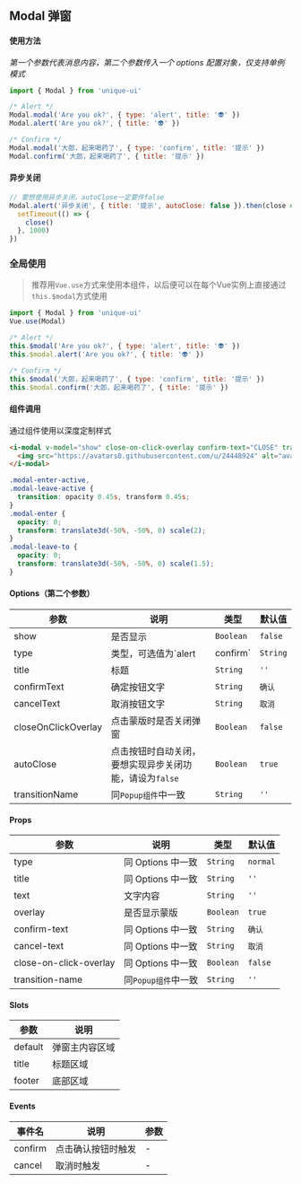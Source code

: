 ## Modal 弹窗

#### 使用方法

_第一个参数代表消息内容，第二个参数传入一个 options 配置对象，仅支持单例模式_

```javascript
import { Modal } from 'unique-ui'

/* Alert */
Modal.modal('Are you ok?', { type: 'alert', title: '👽' })
Modal.alert('Are you ok?', { title: '👽' })

/* Confirm */
Modal.modal('大郎，起来喝药了', { type: 'confirm', title: '提示' })
Modal.confirm('大郎，起来喝药了', { title: '提示' })
```

#### 异步关闭

```javascript
// 要想使用异步关闭，autoClose一定要传false
Modal.alert('异步关闭', { title: '提示', autoClose: false }).then(close => {
  setTimeout(() => {
    close()
  }, 1000)
})
```

### 全局使用

> 推荐用`Vue.use`方式来使用本组件，以后便可以在每个Vue实例上直接通过`this.$modal`方式使用

```javascript
import { Modal } from 'unique-ui'
Vue.use(Modal)

/* Alert */
this.$modal('Are you ok?', { type: 'alert', title: '👽' })
this.$modal.alert('Are you ok?', { title: '👽' })

/* Confirm */
this.$modal('大郎，起来喝药了', { type: 'confirm', title: '提示' })
this.$modal.confirm('大郎，起来喝药了', { title: '提示' })
```

#### 组件调用

通过组件使用以深度定制样式

```html
<i-modal v-model="show" close-on-click-overlay confirm-text="CLOSE" transition-name="modal" style="width:66%">
  <img src="https://avatars0.githubusercontent.com/u/24448924" alt="avatar" style="display:block;width:100%">
</i-modal>
```

```scss
.modal-enter-active,
.modal-leave-active {
  transition: opacity 0.45s, transform 0.45s;
}
.modal-enter {
  opacity: 0;
  transform: translate3d(-50%, -50%, 0) scale(2);
}
.modal-leave-to {
  opacity: 0;
  transform: translate3d(-50%, -50%, 0) scale(1.5);
}
```

#### Options（第二个参数）

| 参数 | 说明 | 类型 | 默认值 |
|------|------|------|------|
| show | 是否显示 | `Boolean` | `false` |
| type | 类型，可选值为`alert | confirm` | `String` | `'alert'` |
| title | 标题 | `String` | `''` |
| confirmText | 确定按钮文字 | `String` | `确认` |
| cancelText | 取消按钮文字 | `String` | `取消` |
| closeOnClickOverlay | 点击蒙版时是否关闭弹窗	 | `Boolean` | `false` |
| autoClose | 点击按钮时自动关闭，要想实现异步关闭功能，请设为`false`	 | `Boolean` | `true` |
| transitionName | 同`Popup组件`中一致	 | `String` | `''` |

#### Props

| 参数 | 说明 | 类型 | 默认值 |
|------|------|------|------|
| type | 同 Options 中一致 | `String` | `normal` |
| title | 同 Options 中一致 | `String` | `''` |
| text | 文字内容 | `String` | `''` |
| overlay | 是否显示蒙版 | `Boolean` | `true` |
| confirm-text | 同 Options 中一致 | `String` | `确认` |
| cancel-text | 同 Options 中一致 | `String` | `取消` |
| close-on-click-overlay | 同 Options 中一致	 | `Boolean` | `false` |
| transition-name | 同`Popup组件`中一致	 | `String` | `''` |


#### Slots

| 参数 | 说明 |
|------|------|
| default | 弹窗主内容区域 |
| title | 标题区域 |
| footer | 底部区域 |

#### Events

| 事件名 | 说明 | 参数 |
|------|------|------|
| confirm | 点击确认按钮时触发 | - |
| cancel | 取消时触发 | - |

